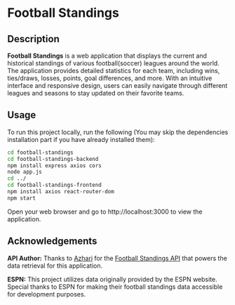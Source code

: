 # Football Standings

## Description

**Football Standings** is a web application that displays the current and historical standings of various football(soccer) leagues around the world. The application provides detailed statistics for each team, including wins, ties/draws, losses, points, goal differences, and more. With an intuitive interface and responsive design, users can easily navigate through different leagues and seasons to stay updated on their favorite teams.

## Usage

To run this project locally, run the following (You may skip the dependencies installation part if you have already installed them):


   ```bash
   cd football-standings
   cd football-standings-backend
   npm install express axios cors 
   node app.js
   cd ../
   cd football-standings-frontend
   npm install axios react-router-dom 
   npm start
```
Open your web browser and go to http://localhost:3000 to view the application.

## Acknowledgements
**API Author:** Thanks to [Azhari](https://github.com/azharimm) for the [Football Standings API](https://github.com/azharimm/football-standings-api.git) that powers the data retrieval for this application.

**ESPN:** This project utilizes data originally provided by the ESPN website. Special thanks to ESPN for making their football standings data accessible for development purposes.

